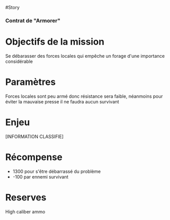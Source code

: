 #Story
### Contrat de "Armorer"

# Objectifs de la mission
Se débarasser des forces locales qui empêche un forage d'une importance considérable

# Paramètres
Forces locales sont peu armé donc résistance sera faible, néanmoins pour éviter la mauvaise presse il ne faudra aucun survivant

# Enjeu
[INFORMATION CLASSIFIE]

# Récompense
- 1300 pour s'être débarrassé du problème
- -100 par ennemi survivant

# Reserves
High caliber ammo